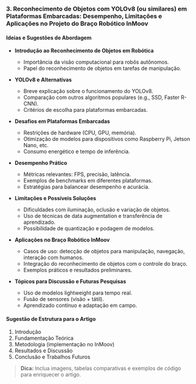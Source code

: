 ### 3. Reconhecimento de Objetos com YOLOv8 (ou similares) em Plataformas Embarcadas: Desempenho, Limitações e Aplicações no Projeto do Braço Robótico InMoov

#### Ideias e Sugestões de Abordagem

- **Introdução ao Reconhecimento de Objetos em Robótica**
    - Importância da visão computacional para robôs autônomos.
    - Papel do reconhecimento de objetos em tarefas de manipulação.

- **YOLOv8 e Alternativas**
    - Breve explicação sobre o funcionamento do YOLOv8.
    - Comparação com outros algoritmos populares (e.g., SSD, Faster R-CNN).
    - Critérios de escolha para plataformas embarcadas.

- **Desafios em Plataformas Embarcadas**
    - Restrições de hardware (CPU, GPU, memória).
    - Otimização de modelos para dispositivos como Raspberry Pi, Jetson Nano, etc.
    - Consumo energético e tempo de inferência.

- **Desempenho Prático**
    - Métricas relevantes: FPS, precisão, latência.
    - Exemplos de benchmarks em diferentes plataformas.
    - Estratégias para balancear desempenho e acurácia.

- **Limitações e Possíveis Soluções**
    - Dificuldades com iluminação, oclusão e variação de objetos.
    - Uso de técnicas de data augmentation e transferência de aprendizado.
    - Possibilidade de quantização e podagem de modelos.

- **Aplicações no Braço Robótico InMoov**
    - Casos de uso: detecção de objetos para manipulação, navegação, interação com humanos.
    - Integração do reconhecimento de objetos com o controle do braço.
    - Exemplos práticos e resultados preliminares.

- **Tópicos para Discussão e Futuras Pesquisas**
    - Uso de modelos lightweight para tempo real.
    - Fusão de sensores (visão + tátil).
    - Aprendizado contínuo e adaptação em campo.

#### Sugestão de Estrutura para o Artigo

1. Introdução
2. Fundamentação Teórica
3. Metodologia (implementação no InMoov)
4. Resultados e Discussão
5. Conclusão e Trabalhos Futuros

> **Dica:** Inclua imagens, tabelas comparativas e exemplos de código para enriquecer o artigo.